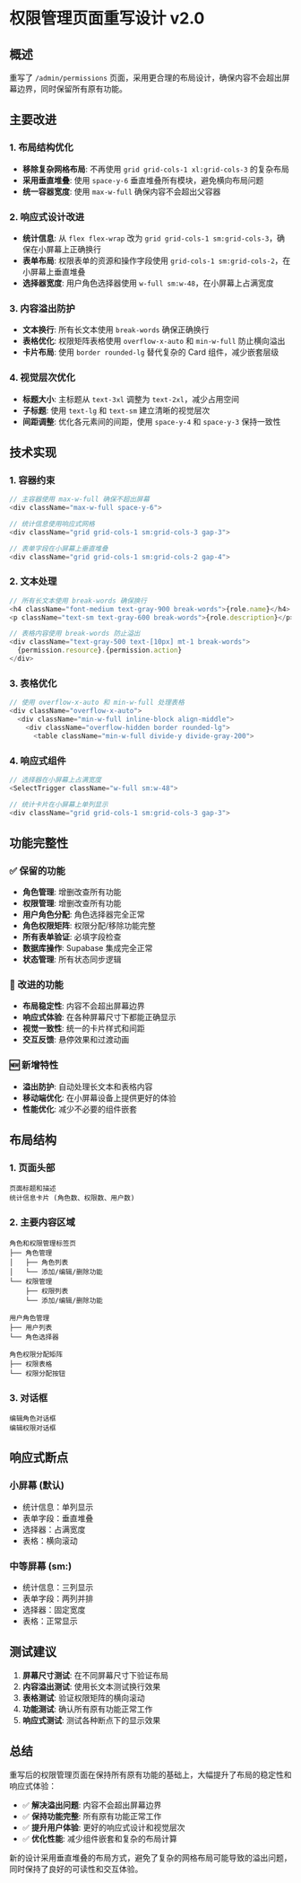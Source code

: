 # 权限管理页面重写设计 v2.0

## 概述
重写了 `/admin/permissions` 页面，采用更合理的布局设计，确保内容不会超出屏幕边界，同时保留所有原有功能。

## 主要改进

### 1. 布局结构优化
- **移除复杂网格布局**: 不再使用 `grid grid-cols-1 xl:grid-cols-3` 的复杂布局
- **采用垂直堆叠**: 使用 `space-y-6` 垂直堆叠所有模块，避免横向布局问题
- **统一容器宽度**: 使用 `max-w-full` 确保内容不会超出父容器

### 2. 响应式设计改进
- **统计信息**: 从 `flex flex-wrap` 改为 `grid grid-cols-1 sm:grid-cols-3`，确保在小屏幕上正确换行
- **表单布局**: 权限表单的资源和操作字段使用 `grid-cols-1 sm:grid-cols-2`，在小屏幕上垂直堆叠
- **选择器宽度**: 用户角色选择器使用 `w-full sm:w-48`，在小屏幕上占满宽度

### 3. 内容溢出防护
- **文本换行**: 所有长文本使用 `break-words` 确保正确换行
- **表格优化**: 权限矩阵表格使用 `overflow-x-auto` 和 `min-w-full` 防止横向溢出
- **卡片布局**: 使用 `border rounded-lg` 替代复杂的 Card 组件，减少嵌套层级

### 4. 视觉层次优化
- **标题大小**: 主标题从 `text-3xl` 调整为 `text-2xl`，减少占用空间
- **子标题**: 使用 `text-lg` 和 `text-sm` 建立清晰的视觉层次
- **间距调整**: 优化各元素间的间距，使用 `space-y-4` 和 `space-y-3` 保持一致性

## 技术实现

### 1. 容器约束
```typescript
// 主容器使用 max-w-full 确保不超出屏幕
<div className="max-w-full space-y-6">

// 统计信息使用响应式网格
<div className="grid grid-cols-1 sm:grid-cols-3 gap-3">

// 表单字段在小屏幕上垂直堆叠
<div className="grid grid-cols-1 sm:grid-cols-2 gap-4">
```

### 2. 文本处理
```typescript
// 所有长文本使用 break-words 确保换行
<h4 className="font-medium text-gray-900 break-words">{role.name}</h4>
<p className="text-sm text-gray-600 break-words">{role.description}</p>

// 表格内容使用 break-words 防止溢出
<div className="text-gray-500 text-[10px] mt-1 break-words">
  {permission.resource}.{permission.action}
</div>
```

### 3. 表格优化
```typescript
// 使用 overflow-x-auto 和 min-w-full 处理表格
<div className="overflow-x-auto">
  <div className="min-w-full inline-block align-middle">
    <div className="overflow-hidden border rounded-lg">
      <table className="min-w-full divide-y divide-gray-200">
```

### 4. 响应式组件
```typescript
// 选择器在小屏幕上占满宽度
<SelectTrigger className="w-full sm:w-48">

// 统计卡片在小屏幕上单列显示
<div className="grid grid-cols-1 sm:grid-cols-3 gap-3">
```

## 功能完整性

### ✅ 保留的功能
- **角色管理**: 增删改查所有功能
- **权限管理**: 增删改查所有功能
- **用户角色分配**: 角色选择器完全正常
- **角色权限矩阵**: 权限分配/移除功能完整
- **所有表单验证**: 必填字段检查
- **数据库操作**: Supabase 集成完全正常
- **状态管理**: 所有状态同步逻辑

### 🔄 改进的功能
- **布局稳定性**: 内容不会超出屏幕边界
- **响应式体验**: 在各种屏幕尺寸下都能正确显示
- **视觉一致性**: 统一的卡片样式和间距
- **交互反馈**: 悬停效果和过渡动画

### 🆕 新增特性
- **溢出防护**: 自动处理长文本和表格内容
- **移动端优化**: 在小屏幕设备上提供更好的体验
- **性能优化**: 减少不必要的组件嵌套

## 布局结构

### 1. 页面头部
```
页面标题和描述
统计信息卡片 (角色数、权限数、用户数)
```

### 2. 主要内容区域
```
角色和权限管理标签页
├── 角色管理
│   ├── 角色列表
│   └── 添加/编辑/删除功能
└── 权限管理
    ├── 权限列表
    └── 添加/编辑/删除功能

用户角色管理
├── 用户列表
└── 角色选择器

角色权限分配矩阵
├── 权限表格
└── 权限分配按钮
```

### 3. 对话框
```
编辑角色对话框
编辑权限对话框
```

## 响应式断点

### 小屏幕 (默认)
- 统计信息：单列显示
- 表单字段：垂直堆叠
- 选择器：占满宽度
- 表格：横向滚动

### 中等屏幕 (sm:)
- 统计信息：三列显示
- 表单字段：两列并排
- 选择器：固定宽度
- 表格：正常显示

## 测试建议

1. **屏幕尺寸测试**: 在不同屏幕尺寸下验证布局
2. **内容溢出测试**: 使用长文本测试换行效果
3. **表格测试**: 验证权限矩阵的横向滚动
4. **功能测试**: 确认所有原有功能正常工作
5. **响应式测试**: 测试各种断点下的显示效果

## 总结

重写后的权限管理页面在保持所有原有功能的基础上，大幅提升了布局的稳定性和响应式体验：

- ✅ **解决溢出问题**: 内容不会超出屏幕边界
- ✅ **保持功能完整**: 所有原有功能正常工作
- ✅ **提升用户体验**: 更好的响应式设计和视觉层次
- ✅ **优化性能**: 减少组件嵌套和复杂的布局计算

新的设计采用垂直堆叠的布局方式，避免了复杂的网格布局可能导致的溢出问题，同时保持了良好的可读性和交互体验。